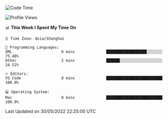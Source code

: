 <!--START_SECTION:waka-->
![Code Time](http://img.shields.io/badge/Code%20Time-0%20secs-blue)

![Profile Views](http://img.shields.io/badge/Profile%20Views-0-blue)

📊 **This Week I Spent My Time On** 

```text
⌚︎ Time Zone: Asia/Shanghai

💬 Programming Languages: 
XML                      6 mins              ██████████████████░░░░░░░   75.48% 
Other                    2 mins              ██████░░░░░░░░░░░░░░░░░░░   24.52%

🔥 Editors: 
VS Code                  8 mins              █████████████████████████   100.0%

💻 Operating System: 
Mac                      8 mins              █████████████████████████   100.0%

```


 Last Updated on 30/05/2022 22:25:00 UTC
<!--END_SECTION:waka-->